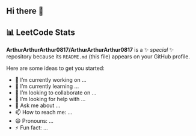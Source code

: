 ## Hi there 👋

## 📊 LeetCode Stats

<!-- [![LeetCode Stats](https://leetcard.jacoblin.cool/ArthurArthurArthur?theme=dark&font=Karma&ext=contest)](https://leetcode.com/ArthurArthur/) -->


**ArthurArthurArthur0817/ArthurArthurArthur0817** is a ✨ _special_ ✨ repository because its `README.md` (this file) appears on your GitHub profile.

Here are some ideas to get you started:

- 🔭 I’m currently working on ...
- 🌱 I’m currently learning ...
- 👯 I’m looking to collaborate on ...
- 🤔 I’m looking for help with ...
- 💬 Ask me about ...
- 📫 How to reach me: ...
- 😄 Pronouns: ...
- ⚡ Fun fact: ...

